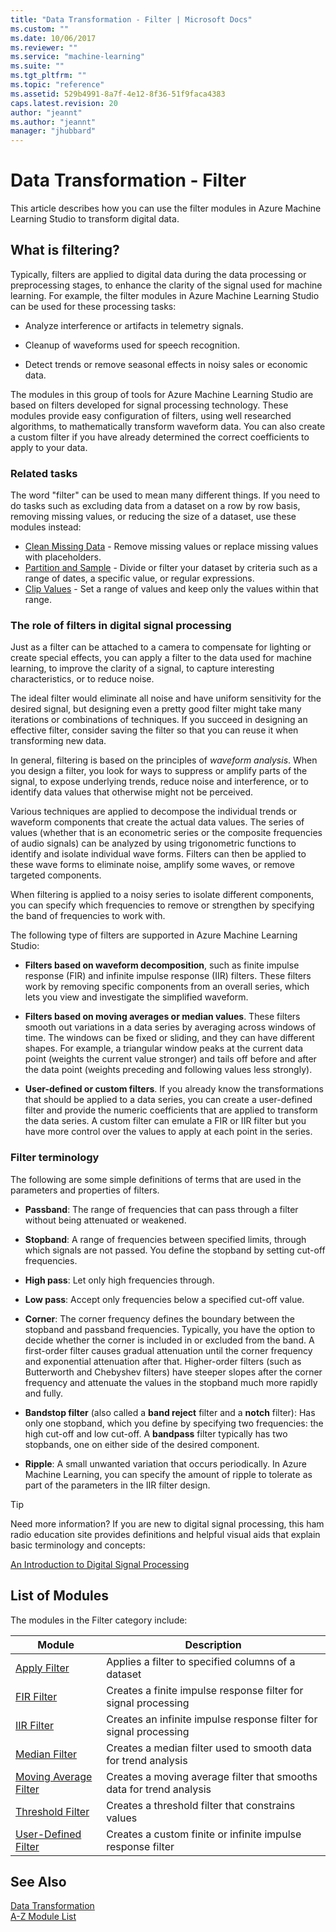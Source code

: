 ```yaml
---
title: "Data Transformation - Filter | Microsoft Docs"
ms.custom: ""
ms.date: 10/06/2017
ms.reviewer: ""
ms.service: "machine-learning"
ms.suite: ""
ms.tgt_pltfrm: ""
ms.topic: "reference"
ms.assetid: 529b4991-8a7f-4e12-8f36-51f9faca4383
caps.latest.revision: 20
author: "jeannt"
ms.author: "jeannt"
manager: "jhubbard"
---
```

# Data Transformation - Filter
This article describes how you can use the filter modules in Azure Machine Learning Studio to transform digital data. 

## What is filtering?

Typically, filters are applied to digital data during the data processing or preprocessing stages, to enhance the clarity of the signal used for machine learning. For example, the filter modules in Azure Machine Learning Studio can be used for these processing tasks:  
  
-   Analyze interference or artifacts in telemetry signals.  
  
-   Cleanup of waveforms used for speech recognition.  
  
-   Detect trends or remove seasonal effects in noisy sales or economic data.  

The modules in this group of tools for Azure Machine Learning Studio are based on filters developed for signal processing technology.  These modules provide easy configuration of filters, using well researched algorithms, to mathematically transform waveform data. You can also create a custom filter if you have already determined the correct coefficients to apply to your data.  
 
### Related tasks  

The word "filter" can be used to mean many different things. If you need to do tasks such as excluding data from a dataset on a row by row basis, removing missing values, or reducing the size of a dataset, use these modules instead:  

+ [Clean Missing Data](clean-missing-data.md) - Remove missing values or replace missing values with placeholders.  
+ [Partition and Sample](partition-and-sample.md) - Divide or filter your dataset by criteria such as a range of dates, a specific value, or regular expressions.  
+ [Clip Values](clip-values.md) - Set a range of values and keep only the values within that range.  
  
### The role of filters in digital signal processing

Just as a filter can be attached to a camera to compensate for lighting or create special effects, you can apply a filter to the data used for machine learning, to improve the clarity of a signal, to capture interesting characteristics, or to reduce noise.  
  
 The ideal filter would eliminate all noise and have uniform sensitivity for the desired signal, but designing even a pretty good filter might take many iterations or combinations of techniques. If you succeed in designing an effective filter, consider saving the filter so that you can reuse it when transforming new data.  
 
 In general, filtering is based on the principles of *waveform analysis*. When you design a filter, you look for ways to suppress or amplify parts of the signal, to expose underlying trends, reduce noise and interference, or to identify data values that otherwise might not be perceived.  
  
 Various techniques are applied to decompose the individual trends or waveform components that create the actual data values. The series of values (whether that is an econometric series or the composite frequencies of audio signals) can be analyzed by using trigonometric functions to identify and isolate individual wave forms. Filters can then be applied to these wave forms to eliminate noise, amplify some waves, or remove targeted components.  
  
 When filtering is applied to a noisy series to isolate different components, you can specify which frequencies to remove or strengthen by specifying the band of frequencies to work with. 

The following type of filters are supported in Azure Machine Learning Studio:
  
-   **Filters based on waveform decomposition**, such as finite impulse response (FIR) and infinite impulse response (IIR) filters. These filters work by removing specific components from an overall series, which lets you view and investigate the simplified waveform.  
  
-   **Filters based on moving averages or median values**. These filters smooth out variations in a data series by averaging across windows of time. The windows can be fixed or sliding, and they can have different shapes. For example, a triangular window peaks at the current data point (weights the current value stronger) and tails off before and after the data point (weights preceding and following values less strongly).  
  
-   **User-defined or custom filters**. If you already know the transformations that should be applied to a data series, you can create a user-defined filter and provide the numeric coefficients that are applied to transform the data series. A custom filter can emulate a FIR or IIR filter but you have more control over the values to apply at each point in the series.  
  
###  <a name="subsection3"></a> Filter terminology  

 The following are some simple definitions of terms that are used in the parameters and properties of filters.  
  
-   **Passband**: The range of frequencies that can pass through a filter without being attenuated or weakened.  
  
-   **Stopband**: A range of frequencies between specified limits, through which signals are not passed. You define the stopband by setting cut-off frequencies.  
  
-   **High pass**: Let only high frequencies through.  
  
-   **Low pass**: Accept only frequencies below a specified cut-off value.  
  
-   **Corner**: The corner frequency defines the boundary between the stopband and passband frequencies. Typically, you have the option to decide whether the corner is included in or excluded from the band. A first-order filter causes gradual attenuation until the corner frequency and exponential attenuation after that. Higher-order filters (such as Butterworth and Chebyshev filters) have steeper slopes after the corner frequency and attenuate the values in the stopband much more rapidly and fully.  
  
-   **Bandstop filter** (also called a **band reject** filter and a **notch** filter): Has only one stopband, which you define by specifying two frequencies: the high cut-off and low cut-off. A **bandpass** filter typically has two stopbands, one on either side of the desired component.  
  
-   **Ripple**: A small unwanted variation that occurs periodically. In Azure Machine Learning, you can specify the amount of ripple to tolerate as part of the parameters in the IIR filter design.  
  
> [!TIP]
> Need more information? If you are new to digital signal processing, this ham radio education site provides definitions and helpful visual aids that explain basic terminology and concepts: 
> 
> [An Introduction to Digital Signal Processing](http://www.hamradioschool.com/an-introduction-to-digital-signal-processing-dsp/)   
  
##  <a name="modules"></a> List of Modules  
 The modules in the Filter category include:  
  
|Module|Description|  
|------------|-----------------|  
|[Apply Filter](apply-filter.md)|Applies a filter to specified columns of a dataset|  
|[FIR Filter](fir-filter.md)|Creates a finite impulse response filter for signal processing|  
|[IIR Filter](iir-filter.md)|Creates an infinite impulse response filter for signal processing|  
|[Median Filter](median-filter.md)|Creates a median filter used to smooth data for trend analysis|  
|[Moving Average Filter](moving-average-filter.md)|Creates a moving average filter that smooths data for trend analysis|  
|[Threshold Filter](threshold-filter.md)|Creates a threshold filter that constrains values|  
|[User-Defined Filter](user-defined-filter.md)|Creates a custom finite or infinite impulse response filter|  
  
## See Also  
 [Data Transformation](data-transformation.md)   
 [A-Z Module List](a-z-module-list.md)
